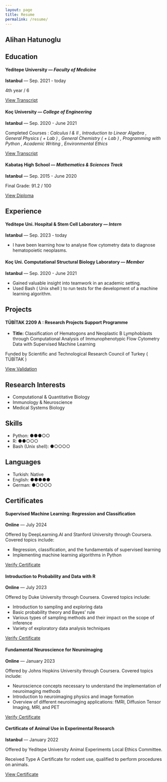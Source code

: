 ```yaml
---
layout: page
title: Resume 
permalink: /resume/
---
```


## Alihan Hatunoglu

## Education

#### Yeditepe University — *Faculty of Medicine*
**Istanbul** — Sep. 2021 - today

4th year / 6

[View Transcript](/assets/Med_transcript)

#### Koç University — *College of Engineering*
**Istanbul** — Sep. 2020 - June 2021

Completed Courses : *Calculus I & II , Introduction to Linear Algebra , General Physics ( + Lab ) , General Chemistry ( + Lab ) , Programming with Python , Academic Writing , Environmental Ethics*

[View Transcript](/assets/KU_transcript.pdf)

#### Kabataş High School — *Mathematics & Sciences Track*
**Istanbul** — Sep. 2015 - June 2020

Final Grade: 91.2 / 100

[View Diploma](/assets/TR_Diploma.pdf)

## Experience

#### Yeditepe Uni. Hospital & Stem Cell Laboratory — *Intern*
**Istanbul** — Sep. 2023 - today

- I have been learning how to analyse flow cytometry data to diagnose hematopoietic neoplasms.

#### Koç Uni. Computational Structural Biology Laboratory — *Member*
**Istanbul** — Sep. 2020 - June 2021

- Gained valuable insight into teamwork in an academic setting. 
- Used Bash ( Unix shell ) to run tests for the development of a machine learning algorithm.

## Projects

#### TÜBİTAK 2209 A : Research Projects Support Programme

- **Title:** Classification of Hematogons and Neoplastic B Lymphoblasts through Computational Analysis of Immunophenotypic Flow Cytometry Data with Supervised Machine Learning

Funded by Scientific and Technological Research Council of Turkey ( TÜBİTAK )

[View Validation](/assets/Validation_2209.pdf)

## Research Interests

- Computational & Quantitative Biology
- Immunology & Neuroscience
- Medical Systems Biology

## Skills

- Python: ●●●○○
- R: ●●○○○
- Bash (Unix shell): ●○○○○

## Languages

- Turkish: Native
- English: ●●●●●
- German: ●○○○○

## Certificates

#### Supervised Machine Learning: Regression and Classification
**Online** — July 2024

Offered by DeepLearning.AI and Stanford University through Coursera. Covered topics include:

- Regression, classification, and the fundamentals of supervised learning
- Implementing machine learning algorithms in Python

[Verify Certificate](https://coursera.org/verify/STD7ADPMSAWX)

#### Introduction to Probability and Data with R
**Online** — July 2023

Offered by Duke University through Coursera. Covered topics include:

- Introduction to sampling and exploring data
- Basic probability theory and Bayes' rule
- Various types of sampling methods and their impact on the scope of inference
- Variety of exploratory data analysis techniques

[Verify Certificate](https://coursera.org/verify/56PSKYLY7CVK)

#### Fundamental Neuroscience for Neuroimaging
**Online** — January 2023

Offered by Johns Hopkins University through Coursera. Covered topics include:

- Neuroscience concepts necessary to understand the implementation of neuroimaging methods
- Introduction to neuroimaging physics and image formation
- Overview of different neuroimaging applications: fMRI, Diffusion Tensor Imaging, MRI, and PET

[Verify Certificate](https://coursera.org/verify/NK5332ZNTJZE)

#### Certificate of Animal Use in Experimental Research
**Istanbul** — January 2022

Offered by Yeditepe University Animal Experiments Local Ethics Committee.

Received Type A Certificate for rodent use, qualified to perform procedures on animals.

[View Certificate](/assets/lab_animals.pdf)

